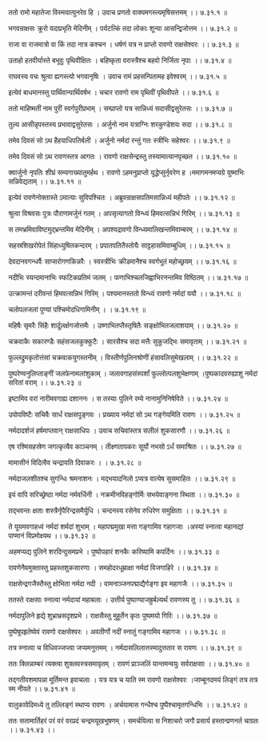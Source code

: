 ततो रामो महातेजा विस्मयात्पुनरेव हि ।
उवाच प्रणतो वाक्यमगस्त्यमृषिसत्तमम् ।। ७.३१.१ ॥

भगवन्राक्षसः क्रूरो यदाप्रभृति मेदिनीम् ।
पर्यटत्किं तदा लोकाः शून्या आसन्द्विजोत्तम ।। ७.३१.२ ॥

राजा वा राजमात्रो वा किं तदा नात्र कश्चन ।
धर्षणं यत्र न प्राप्तो रावणो राक्षसेश्वरः ।। ७.३१.३ ॥

उताहो हतवीर्यास्ते बभूवुः पृथिवीक्षितः ।
बहिष्कृता वरास्त्रैश्च बहवो निर्जिता नृपाः ।। ७.३१.४ ॥

राघवस्य वचः श्रुत्वा ह्यगस्त्यो भगवानृषिः ।
उवाच रामं प्रहसन्पितामह इवेश्वरम् ।। ७.३१.५ ॥

इत्येवं बाधमानस्तु पार्थिवान्पार्थिवर्षभ ।
चचार रावणो राम पृथिवीं पृथिवीपते ।। ७.३१.६ ॥

ततो माहिष्मतीं नाम पुरीं स्वर्गपुरीप्रभाम् ।
सम्प्राप्तो यत्र सान्निध्यं सदासीद्वसुरेतसः ।। ७.३१.७ ॥

तुल्य आसीन्नृपस्तस्य प्रभावाद्वसुरेतसः ।
अर्जुनो नाम यत्राग्निः शरकुण्डेशयः सदा ।। ७.३१.८ ॥

तमेव दिवसं सो ऽथ हैहयाधिपतिर्बली ।
अर्जुनो नर्मदां रन्तुं गतः स्त्रीभिः सहेश्वरः ।। ७.३१.९ ॥

तमेव दिवसं सो ऽथ रावणस्तत्र आगतः ।
रावणो राक्षसेन्द्रस्तु तस्यामात्यानपृच्छत ।। ७.३१.१० ॥

क्वार्जुनो नृपतिः शीघ्रं सम्यगाख्यातुमर्हथ ।
रावणो ऽहमनुप्राप्तो युद्धेप्सुर्नृवरेण ह ।ममागमनमप्यग्रे युष्माभिः सन्निवेद्यताम् ।। ७.३१.११ ॥

इत्येवं रावणेनोक्तास्ते ऽमात्याः सुविपश्चितः ।
अब्रुवन्राक्षसपतिमसान्निध्यं महीपतेः ।। ७.३१.१२ ॥

श्रुत्वा विश्रवसः पुत्रः पौराणामर्जुनं गतम् ।
अपसृत्यागतो विन्ध्यं हिमवत्सन्निभं गिरिम् ।। ७.३१.१३ ॥

स तमभ्रमिवाविष्टमुद्भ्रन्तमिव मेदिनीम् ।
अपश्यद्रावणो विन्ध्यमालिखन्तमिवाम्बरम् ।। ७.३१.१४ ॥

सहस्रशिखरोपेतं सिंहाध्युषितकन्दरम् ।
प्रपातपतितैस्तोयैः साट्टहासमिवाम्बुधिम् ।। ७.३१.१५ ॥

देवदानवगन्धर्वैः साप्सरोगणकिन्नरैः ।
स्वस्त्रीभिः क्रीडमानैश्च स्वर्गभूतं महोच्छ्रयम् ।। ७.३१.१६ ॥

नदीभिः स्यन्दमानाभिः स्फटिकप्रतिमं जलम् ।
फणाभिश्चलजिह्वाभिरनन्तमिव विष्ठितम् ।। ७.३१.१७ ॥

उत्क्रामन्तं दरीवन्तं हिमवत्सन्निभं गिरिम् ।
पश्यमानस्ततो विन्ध्यं रावणो नर्मदां ययौ ।। ७.३१.१८ ॥

चलोपलजलां पुण्यां पश्चिमोदधिगामिनीम् ।
। ७.३१.१९ ॥

महिषैः सृमरैः सिंहैः शार्दूलर्क्षगजोत्तमैः ।
उष्णाभितप्तैस्तृषितैः सङ्क्षोभितजलाशयाम् ।। ७.३१.२० ॥

चक्रवाकैः सकारण्डैः सहंसजलकुक्कुटैः ।
सारसैश्च सदा मत्तैः सुकूजद्भिः समावृताम् ।। ७.३१.२१ ॥

फुल्लद्रुमकृतोत्तंसां चक्रवाकयुगस्तनीम् ।
विस्तीर्णपुलिनश्रोणीं हंसावलिसुमेखलाम् ।। ७.३१.२२ ॥

पुष्परेण्वनुलिप्ताङ्गीं जलफेनामलांशुकाम् ।
जलावगाहसंस्पर्शां फुल्लोत्पलशुभेक्षणाम् ।पुष्पकादवरुह्याशु नर्मदां सरितां वराम् ।। ७.३१.२३ ॥

इष्टामिव वरां नारीमवगाह्य दशाननः ।
स तस्याः पुलिने रम्ये नानामुनिनिषेविते ।। ७.३१.२४ ॥

उपोपविष्टैः सचिवैः सार्धं राक्षसपुङ्गवः ।
प्रख्याय नर्मदां सो ऽथ गङ्गेयमिति रावणः ।। ७.३१.२५ ॥

नर्मदादर्शजं हर्षमाप्तवान् राक्षसाधिपः ।
उवाच सचिवांस्तत्र सलीलं शुकसारणौ ।। ७.३१.२६ ॥

एष रश्मिसहस्रेण जगत्कृत्वैव काञ्चनम् ।
तीक्ष्णतापकरः सूर्यो नभसो ऽर्धं समाश्रितः ।। ७.३१.२७ ॥

मामासीनं विदित्वैव चन्द्रायति दिवाकरः ।
। ७.३१.२८ ॥

नर्मदाजलशीतश्च सुगन्धिः श्रमनाशनः ।
मद्भयादनिलो ऽप्यत्र वात्येष सुसमाहितः ।। ७.३१.२९ ॥

इयं वापि सरिच्छ्रेष्ठा नर्मदा नर्मवर्धिनी ।
नक्रमीनविहङ्गोर्मिः सभयेवाङ्गना स्थिता ।। ७.३१.३० ॥

तद्भवन्तः क्षताः शस्त्रैर्नृपैरिन्द्रसमैर्युधि ।
चन्दनस्य रसेनेव रुधिरेण समुक्षिताः ।। ७.३१.३१ ॥

ते यूयमवगाहध्वं नर्मदां शर्मदां शुभाम् ।
महापद्ममुखा मत्ता गङ्गामिव गहागजाः ।अस्यां स्नात्वा महानद्यां पाप्मानं विप्रमोक्ष्यथ ।। ७.३१.३२ ॥

अहमप्यद्य पुलिने शरदिन्दुसमप्रभे ।
पुष्पोपहारं शनकैः करिष्यामि कपर्दिनः ।। ७.३१.३३ ॥

रावणेनैवमुक्तास्तु प्रहस्तशुकसारणाः ।
समहोदरधूम्राक्षा नर्मदां विजगाहिरे ।। ७.३१.३४ ॥

राक्षसेन्द्रगजैस्तैस्तु क्षोभिता नर्मदा नदी ।
वामनाञ्जनपद्माद्यैर्गङ्गा इव महागजैः ।। ७.३१.३५ ॥

ततस्ते राक्षसाः स्नात्वा नर्मदायां महाबलाः ।
उत्तीर्य पुष्पाण्याजह्रुर्बल्यर्थं रावणस्य तु ।। ७.३१.३६ ॥

नर्मदापुलिने हृद्ये शुभ्राभ्रसदृशप्रभे ।
राक्षसैस्तु मुहूर्तेन कृतः पुष्पमयो गिरिः ।। ७.३१.३७ ॥

पुष्पेषूपहृतेष्वेवं रावणो राक्षसेश्वरः ।
अवतीर्णो नदीं स्नातुं गङ्गामिव महागजः ।। ७.३१.३८ ॥

तत्र स्नात्वा च विधिवज्जप्त्वा जप्यमनुत्तमम् ।
नर्मदासलिलात्तस्मादुत्ततार स रावणः ।। ७.३१.३९ ॥

ततः क्लिन्नाम्बरं त्यक्त्वा शुक्लवस्त्रसमावृतम् ।
रावणं प्राञ्जलिं यान्तमन्वयुः सर्वराक्षसाः ।। ७.३१.४० ॥

तद्गतीवशमापन्ना मूर्तिमन्त इवाचलाः ।
यत्र यत्र च याति स्म रावणो राक्षसेश्वरः ।जाम्बूनदमयं लिङ्गं तत्र तत्र स्म नीयते ।। ७.३१.४१ ॥

वालुकावेदिमध्ये तु तल्लिङ्गं स्थाप्य रावणः ।
अर्चयामास गन्धैश्च पुष्पैश्चामृतगन्धिभिः ।। ७.३१.४२ ॥

ततः सतामार्तिहरं परं वरं वरप्रदं चन्द्रमयूखभूषणम् ।
समर्चयित्वा स निशाचरो जगौ प्रसार्य हस्तान्प्रणनर्त चाग्रतः ।। ७.३१.४३ ।।

